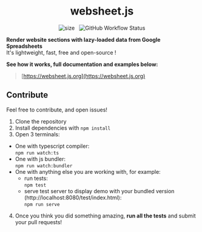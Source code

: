 <h1 align="center">
  websheet.js
</h1>
<p align="center">
  <img src="https://img.shields.io/github/size/pierreavn/websheetjs/dist/websheet.min.js" alt="size">
  &nbsp;
  <img src="https://img.shields.io/github/workflow/status/pierreavn/websheetjs/Websheet.js%20CI" alt="GitHub Workflow Status">
</p>

**Render website sections with lazy-loaded data from Google Spreadsheets**  
It's lightweight, fast, free and open-source !  
  
**See how it works, full documentation and examples below:**  
> [https://websheet.js.org](https://websheet.js.org)
  
  

## Contribute
Feel free to contribute, and open issues!
1. Clone the repository
2. Install dependencies with `npm install`
3. Open 3 terminals:
- One with typescript compiler:  
`npm run watch:ts`
- One with js bundler:  
`npm run watch:bundler`
- One with anything else you are working with, for example:
  - run tests:  
  `npm test`
  - serve test server to display demo with your bundled version (http://localhost:8080/test/index.html):  
  `npm run serve`
4. Once you think you did something amazing, **run all the tests** and submit your pull requests!
